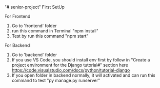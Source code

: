 "# senior-project"
First SetUp

For Frontend
1. Go to 'frontend' folder
2. run this command in Terminal "npm install"
3. Test by run this command "npm start"

For Backend
1. Go to 'backend' folder
2. If you use VS Code, you should install env first by follow in 
"Create a project environment for the Django tutorial#" 
section here https://code.visualstudio.com/docs/python/tutorial-django
3. If you open folder in backend normally, it will activated and can run this command to test "py manage.py runserver"
